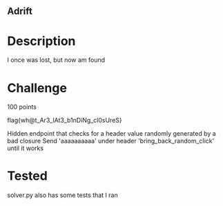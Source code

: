 ## Adrift

# Description
I once was lost, but now am found

# Challenge
100 points

flag{wh@t_Ar3_lAt3_b1nDiNg_cl0sUreS}

Hidden endpoint that checks for a header value randomly generated by a bad closure
Send 'aaaaaaaaaa' under header 'bring_back_random_click' until it works

# Tested
solver.py also has some tests that I ran
